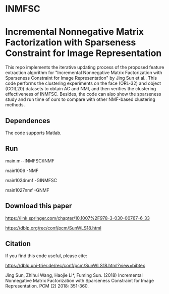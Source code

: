 # INMFSC
# Incremental Nonnegative Matrix Factorization with Sparseness Constraint for Image Representation

  This repo implements the iterative updating process of the proposed feature extraction algorithm for "Incremental Nonnegative Matrix Factorization with Sparseness Constraint for Image Representation" by Jing Sun et al.. This code performs the clustering experiments on the face (ORL-32) and object (COIL20) datasets to obtain AC and NMI, and then verifies the clustering effectiveness of INMFSC. Besides, the code can also show the sparseness study and run time of ours to compare with other NMF-based clustering methods.

## Dependences

  The code supports Matlab.

## Run

  main.m--INMFSC/INMF
  
  main1006     -NMF
  
  main1024nmf  -GINMFSC
  
  main1027nmf  -GNMF

## Download this paper

  https://link.springer.com/chapter/10.1007%2F978-3-030-00767-6_33
  
  https://dblp.org/rec/conf/pcm/SunWLS18.html

## Citation

  If you find this code useful, please cite:

  https://dblp.uni-trier.de/rec/conf/pcm/SunWLS18.html?view=bibtex
  
  Jing Sun, Zhihui Wang, Haojie Li*, Fuming Sun. (2018) Incremental Nonnegative Matrix Factorization with Sparseness Constraint for Image Representation. PCM (2) 2018: 351-360.
